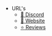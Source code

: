 -   URL's
    -   [:memo: Discord](https://discord.letoa.me)
    -   [:page_with_curl: Website](https://letoa.me)
    -   [:star: Reviews](https://www.trustpilot.com/review/letoa.me)
